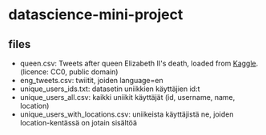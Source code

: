 # datascience-mini-project

## files

- queen.csv: Tweets after queen Elizabeth II's death, loaded from [Kaggle](https://www.kaggle.com/datasets/aneeshtickoo/tweets-after-queen-elizabeth-iis-death). (licence: CC0, public domain)
- eng_tweets.csv: twiitit, joiden language=en
- unique_users_ids.txt: datasetin uniikkien käyttäjien id:t
- unique_users_all.csv: kaikki uniikit käyttäjät (id, username, name, location)
- unique_users_with_locations.csv: uniikeista käyttäjistä ne, joiden location-kentässä on jotain sisältöä

